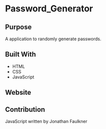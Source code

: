 # Password_Generator

## Purpose
A application to randomly generate passwords.

## Built With
* HTML
* CSS
* JavaScript

## Website

## Contribution
JavaScript written by Jonathan Faulkner
